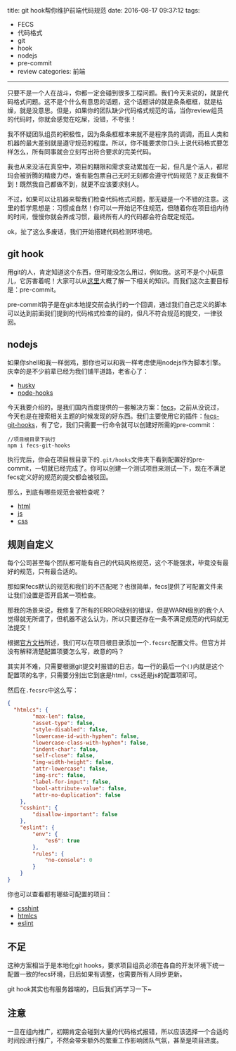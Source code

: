 title: git hook帮你维护前端代码规范
date: 2016-08-17 09:37:12
tags:
- FECS
- 代码格式
- git
- hook
- nodejs
- pre-commit
- review
categories: 前端
---

只要不是一个人在战斗，你都一定会碰到很多工程问题。我们今天来说的，就是代码格式问题。这不是个什么有意思的话题，这个话题讲的就是条条框框，就是枯燥，就是没意思。但是，如果你的团队缺少代码格式规范的话，当你review组员的代码时，你就会感觉在吃屎，没错，不夸张！

我不怀疑团队组员的积极性，因为条条框框本来就不是程序员的调调，而且人类和机器的最大差别就是遵守规范的程度。所以，你不能要求你口头上说代码格式要怎样怎么，所有同事就会立刻写出符合要求的完美代码。

我也从来没活在真空中，项目的期限和需求变动累加在一起，但凡是个活人，都尼玛会被折腾的精疲力尽，谁有能包票自己无时无刻都会遵守代码规范？反正我做不到！既然我自己都做不到，就更不应该要求别人。

不过，如果可以让机器来帮我们检查代码格式问题，那无疑是一个不错的注意。这里的哲学思想是：习惯成自然！你可以一开始记不住规范，但随着你在项目组内待的时间，慢慢你就会养成习惯，最终所有人的代码都会符合既定规范。

ok，扯了这么多废话，我们开始搭建代码检测环境吧。


## git hook

用git的人，肯定知道这个东西，但可能没怎么用过，例如我。这可不是个小玩意儿，它厉害着呢！大家可以从[这里](https://segmentfault.com/a/1190000000356485)大概了解一下相关的知识。而我们这次主要目标是：pre-commit。

pre-commit钩子是在git本地提交前会执行的一个回调，通过我们自己定义的脚本可以达到前面我们提到的代码格式检查的目的，但凡不符合规范的提交，一律驳回。


## nodejs

如果你shell和我一样弱鸡，那你也可以和我一样考虑使用nodejs作为脚本引擎。庆幸的是不少前辈已经为我们铺平道路，老省心了：

- [husky](https://github.com/typicode/husky)
- [node-hooks](https://github.com/mcwhittemore/node-hooks)

今天我要介绍的，是我们国内百度提供的一套解决方案：[fecs](http://fecs.baidu.com/)，之前从没说过，今天也是在搜索相关主题的时候发现的好东西。我们主要使用它的插件：[fecs-git-hooks](https://github.com/cxtom/fecs-git-hooks)，有了它，我们只需要一行命令就可以创建好所需的pre-commit：
```
//项目根目录下执行
npm i fecs-git-hooks
```
执行完后，你会在项目根目录下的`.git/hooks`文件夹下看到配置好的pre-commit，一切就已经完成了。你可以创建一个测试项目来测试一下，现在不满足fecs定义好的规范的提交都会被驳回。

那么，到底有哪些规范会被检查呢？

- [html](https://github.com/ecomfe/spec/blob/master/html-style-guide.md)
- [js](https://github.com/ecomfe/spec/blob/master/javascript-style-guide.md)
- [css](https://github.com/ecomfe/spec/blob/master/css-style-guide.md)

## 规则自定义

每个公司甚至每个团队都可能有自己的代码风格规范，这个不能强求，毕竟没有最好的规范，只有最合适的。

那如果fecs默认的规范和我们的不匹配呢？也很简单，fecs提供了可配置文件来让我们设置是否开启某一项检查。

那我的场景来说，我修复了所有的ERROR级别的错误，但是WARN级别的我个人觉得就无所谓了，但机器不这么认为，所以只要还存在一条不满足规范的代码就无法提交！

根据[官方文档](https://github.com/ecomfe/fecs/wiki/Configuration)所述，我们可以在项目根目录添加一个`.fecsrc`配置文件。但官方并没有解释清楚配置项要怎么写，故意的吗？

其实并不难，只需要根据git提交时报错的日志，每一行的最后一个`()`内就是这个配置项的名字，只需要分别出它到底是html，css还是js的配置项即可。

然后在`.fecsrc`中这么写：
```json
{
  "htmlcs": {
		"max-len": false,
		"asset-type": false,
		"style-disabled": false,
		"lowercase-id-with-hyphen": false,
		"lowercase-class-with-hyphen": false,
		"indent-char": false,
		"self-close": false,
		"img-width-height": false,
		"attr-lowercase": false,
		"img-src": false,
		"label-for-input": false,
		"bool-attribute-value": false,
		"attr-no-duplication": false
	},
	"csshint": {
		"disallow-important": false
	},
	"eslint": {
		"env": {
		    "es6": true
		},
		"rules": {
		    "no-console": 0
		}
	}
}
```

你也可以查看都有哪些可配置的项目：

- [csshint](https://github.com/ecomfe/fecs/blob/master/lib/css/csshint.yml)
- [htmlcs](https://github.com/ecomfe/fecs/blob/master/lib/html/htmlcs.yml)
- [eslint](https://github.com/ecomfe/fecs/blob/master/lib/js/eslint.yml)


## 不足

这种方案相当于是本地化git hooks，要求项目组员必须在各自的开发环境下统一配置一致的fecs环境，日后如果有调整，也需要所有人同步更新。

git hook其实也有服务器端的，日后我们再学习一下~

## 注意

一旦在组内推广，初期肯定会碰到大量的代码格式报错，所以应该选择一个合适的时间段进行推广，不然会带来额外的繁重工作影响团队气氛，甚至是项目进度。
